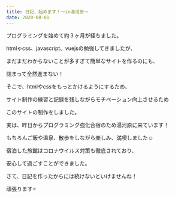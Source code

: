 ```yaml
---
title: 日記、始めます！〜in湯河原〜
date: 2020-08-01
---
```


プログラミングを始めて約３ヶ月が経ちました。

htmlゃcss、javascript、vuejsの勉強してきましたが、

まだまだわからないことが多すぎて簡単なサイトを作るのにも、

詰まって全然進まない！

そこで、htmlやcssをもっとかけるようにするため、

サイト制作の練習と記録を残しながらモチベーション向上させるため

このサイトの制作をしました。

実は、昨日からプログラミング強化合宿のため湯河原に来ています！

もちろんご飯や温泉、散歩をしながら楽しみ、満喫しました☺️

宿泊した旅館はコロナウイルス対策も徹底されており、

安心して過ごすことができました。

さて、日記を作ったからには続けないといけませんね！

頑張ります⭐️